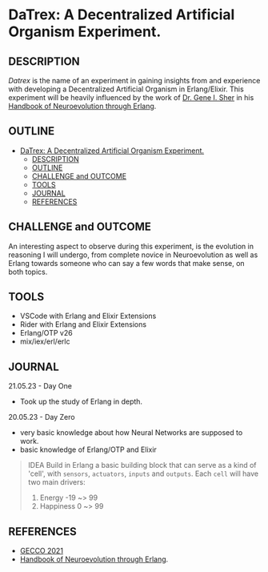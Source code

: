 # DaTrex: A Decentralized Artificial Organism Experiment.

## DESCRIPTION

_Datrex_  is the name of an experiment in gaining 
insights from and experience with developing a Decentralized Artificial Organism in Erlang/Elixir. 
This experiment will be heavily influenced by the work of 
[Dr. Gene I. Sher](https://www.linkedin.com/in/gene-sher-phd-86a11711/) in his 
[Handbook of Neuroevolution through Erlang](https://books.google.co.uk/books?hl=en&lr=&id=MgNmy8PIeyQC&oi=fnd&pg=PR3&dq=%22Gene+I.+Sher%22&ots=j0cYOHRwsi&sig=Zm1vn3bP2iZ-Zkl8y4YzeBzEiSA#v=onepage&q=%22Gene%20I.%20Sher%22&f=false).

## OUTLINE

- [DaTrex: A Decentralized Artificial Organism Experiment.](#datrex-a-decentralized-artificial-organism-experiment)
  - [DESCRIPTION](#description)
  - [OUTLINE](#outline)
  - [CHALLENGE and OUTCOME](#challenge-and-outcome)
  - [TOOLS](#tools)
  - [JOURNAL](#journal)
  - [REFERENCES](#references)


## CHALLENGE and OUTCOME

An interesting aspect to observe during this experiment, is the evolution in reasoning I will undergo, from complete novice in Neuroevolution as well as Erlang towards someone who can say a few words that make sense, on both topics.

## TOOLS

- VSCode with Erlang and Elixir Extensions
- Rider with Erlang and Elixir Extensions
- Erlang/OTP v26
- mix/iex/erl/erlc

## JOURNAL

21.05.23 - Day One

- Took up the study of Erlang in depth.

20.05.23 - Day Zero

- very basic knowledge about how Neural Networks are supposed to work.
- basic knowledge of Erlang/OTP and Elixir

> IDEA
> Build in Erlang a basic building block that can serve as a kind of 'cell', 
> with `sensors`, `actuators`, `inputs` and `outputs`. Each `cell` will have two main drivers:
>1. Energy -19 ~> 99
>2. Happiness 0 ~> 99

## REFERENCES

- [GECCO 2021](https://youtu.be/gS8rzJF3aaI)
- [Handbook of Neuroevolution through Erlang](https://books.google.co.uk/books?hl=en&lr=&id=MgNmy8PIeyQC&oi=fnd&pg=PR3&dq=%22Gene+I.+Sher%22&ots=j0cYOHRwsi&sig=Zm1vn3bP2iZ-Zkl8y4YzeBzEiSA#v=onepage&q=%22Gene%20I.%20Sher%22&f=false).
